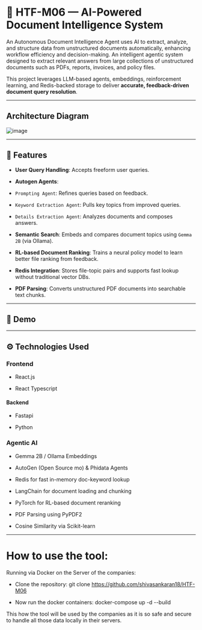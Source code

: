 
# 🧠 HTF-M06 — AI-Powered Document Intelligence System

An Autonomous Document Intelligence Agent uses AI to extract, analyze, and structure data from unstructured documents automatically, enhancing workflow efficiency and decision-making. An intelligent agentic system designed to extract relevant answers from large collections of unstructured documents such as PDFs, reports, invoices, and policy files.

This project leverages LLM-based agents, embeddings, reinforcement learning, and Redis-backed storage to deliver **accurate, feedback-driven document query resolution**.

---

## Architecture Diagram

![image](https://github.com/user-attachments/assets/8dd8d084-fa40-4abd-a44c-be0362741b55)

---

## 🚀 Features

-  **User Query Handling**: Accepts freeform user queries.
  
-  **Autogen Agents**:
  
  - `Prompting Agent`: Refines queries based on feedback.
  
  - `Keyword Extraction Agent`: Pulls key topics from improved queries.
  
  - `Details Extraction Agent`: Analyzes documents and composes answers.
  
-  **Semantic Search**: Embeds and compares document topics using `Gemma 2B` (via Ollama).
  
-  **RL-based Document Ranking**: Trains a neural policy model to learn better file ranking from feedback.
  
-  **Redis Integration**: Stores file-topic pairs and supports fast lookup without traditional vector DBs.
  
-  **PDF Parsing**: Converts unstructured PDF documents into searchable text chunks.

---

## 🎥 Demo

---

## ⚙️ Technologies Used

### Frontend

- React.js

- React Typescript

#### Backend

- Fastapi

- Python

### Agentic AI
  
-  Gemma 2B / Ollama Embeddings

-  AutoGen (Open Source mo) & Phidata Agents 

-  Redis for fast in-memory doc-keyword lookup

-  LangChain for document loading and chunking

-  PyTorch for RL-based document reranking

-  PDF Parsing using PyPDF2

-  Cosine Similarity via Scikit-learn

---

# How to use the tool:

Running via Docker on the Server of the companies:

- Clone the repository:
    git clone https://github.com/shivasankaran18/HTF-M06

- Now run the docker containers:
    docker-compose up -d --build

This how the tool will be used by the companies as it is so safe and secure to handle all those data locally in their servers.
